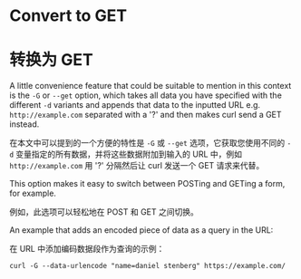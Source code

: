 # Convert to GET

# 转换为 GET

A little convenience feature that could be suitable to mention in this context
is the `-G` or `--get` option, which takes all data you have specified with
the different `-d` variants and appends that data to the inputted URL
e.g. ```http://example.com``` separated with a '?' and then makes curl send a
GET instead.

在本文中可以提到的一个方便的特性是 `-G` 或 `--get` 选项，它获取您使用不同的 `-d` 变量指定的所有数据，并将这些数据附加到输入的 URL 中，例如```http://example.com``` 用 '?' 分隔然后让 curl 发送一个 GET 请求来代替。
 
This option makes it easy to switch between POSTing and GETing a form, for
example.

例如，此选项可以轻松地在 POST 和 GET 之间切换。
 
An example that adds an encoded piece of data as a query in the URL:

在 URL 中添加编码数据段作为查询的示例：

    curl -G --data-urlencode "name=daniel stenberg" https://example.com/

